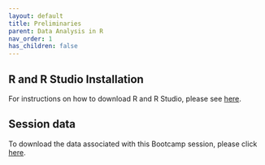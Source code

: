 ```yaml
---
layout: default
title: Preliminaries
parent: Data Analysis in R
nav_order: 1
has_children: false
---
```



## R and R Studio Installation

For instructions on how to download R and R Studio, please see [here](https://jayholster.shinyapps.io/RLevel0Assessment/#section-welcome).

## Session data

To download the data associated with this Bootcamp session, please click [here](https://github.com/CU-Boulder-CRDDS/data_bootcamp/raw/main/R_MATERIALS/data/R_session_data.zip).
